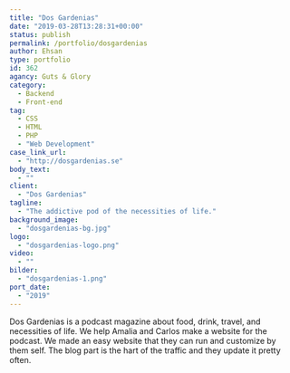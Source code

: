 ```yaml
---
title: "Dos Gardenias"
date: "2019-03-28T13:28:31+00:00"
status: publish
permalink: /portfolio/dosgardenias
author: Ehsan
type: portfolio
id: 362
agancy: Guts & Glory
category:
  - Backend
  - Front-end
tag:
  - CSS
  - HTML
  - PHP
  - "Web Development"
case_link_url:
  - "http://dosgardenias.se"
body_text:
  - ""
client:
  - "Dos Gardenias"
tagline:
  - "The addictive pod of the necessities of life."
background_image:
  - "dosgardenias-bg.jpg"
logo:
  - "dosgardenias-logo.png"
video:
  - ""
bilder:
  - "dosgardenias-1.png"
port_date:
  - "2019"
---
```


Dos Gardenias is a podcast magazine about food, drink, travel, and necessities of life. We help Amalia and Carlos make a website for the podcast. We made an easy website that they can run and customize by them self. The blog part is the hart of the traffic and they update it pretty often.

